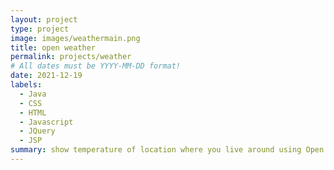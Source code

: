 ```yaml
---
layout: project
type: project
image: images/weathermain.png
title: open weather
permalink: projects/weather
# All dates must be YYYY-MM-DD format!
date: 2021-12-19
labels:
  - Java
  - CSS
  - HTML
  - Javascript
  - JQuery
  - JSP
summary: show temperature of location where you live around using Open API.
---
```

